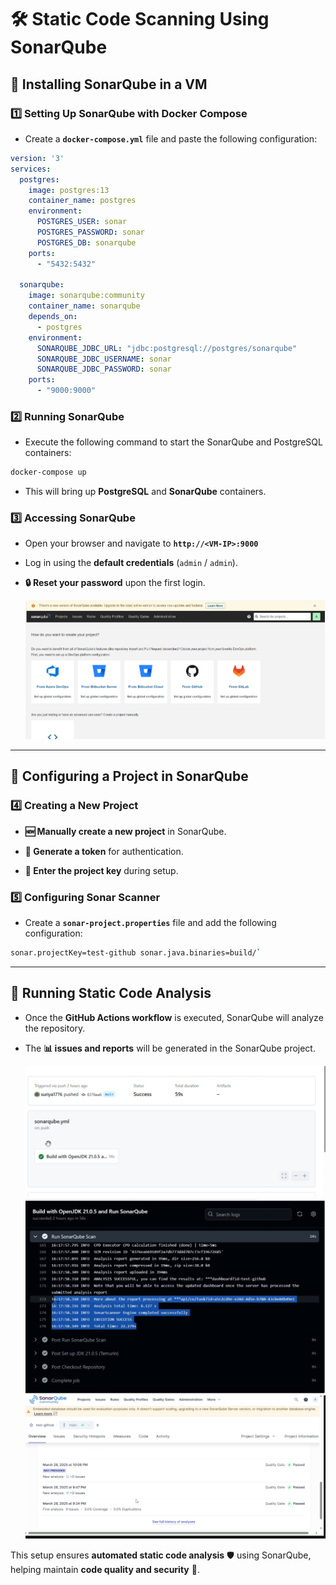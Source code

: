 # 🛠️ Static Code Scanning Using SonarQube  

## 📌 Installing SonarQube in a VM  

### 1️⃣ Setting Up SonarQube with Docker Compose  

- Create a **`docker-compose.yml`** file and paste the following configuration:  

```yaml
version: '3'
services:
  postgres:
    image: postgres:13
    container_name: postgres
    environment:
      POSTGRES_USER: sonar
      POSTGRES_PASSWORD: sonar
      POSTGRES_DB: sonarqube
    ports:
      - "5432:5432"

  sonarqube:
    image: sonarqube:community
    container_name: sonarqube
    depends_on:
      - postgres
    environment:
      SONARQUBE_JDBC_URL: "jdbc:postgresql://postgres/sonarqube"
      SONARQUBE_JDBC_USERNAME: sonar
      SONARQUBE_JDBC_PASSWORD: sonar
    ports:
      - "9000:9000"

```

### 2️⃣ Running SonarQube

- Execute the following command to start the SonarQube and PostgreSQL containers:
    

```sh
docker-compose up
```


- This will bring up **PostgreSQL** and **SonarQube** containers.
    

### 3️⃣ Accessing SonarQube

- Open your browser and navigate to **`http://<VM-IP>:9000`**
    
- Log in using the **default credentials** (`admin` / `admin`).
    
- **🔒 Reset your password** upon the first login.
    
    ![SonarQube UI](assets/ss_09.png)
    

---

## 📌 Configuring a Project in SonarQube

### 4️⃣ Creating a New Project

- **🆕 Manually create a new project** in SonarQube.
    
- **🔑 Generate a token** for authentication.
    
- **📝 Enter the project key** during setup.
    

### 5️⃣ Configuring Sonar Scanner

- Create a **`sonar-project.properties`** file and add the following configuration:
    


```sh
sonar.projectKey=test-github sonar.java.binaries=build/`
```

---

## 📌 Running Static Code Analysis

- Once the **GitHub Actions workflow** is executed, SonarQube will analyze the repository.
    
- The **📊 issues and reports** will be generated in the SonarQube project.
    
    ![SonarQube Report](assets/ss_10.png)  
    ![SonarQube Issues](assets/ss_11.png)  
    ![SonarQube Analysis](assets/ss_12.png)
    

This setup ensures **automated static code analysis** 🛡️ using SonarQube, helping maintain **code quality and security** 🚀.